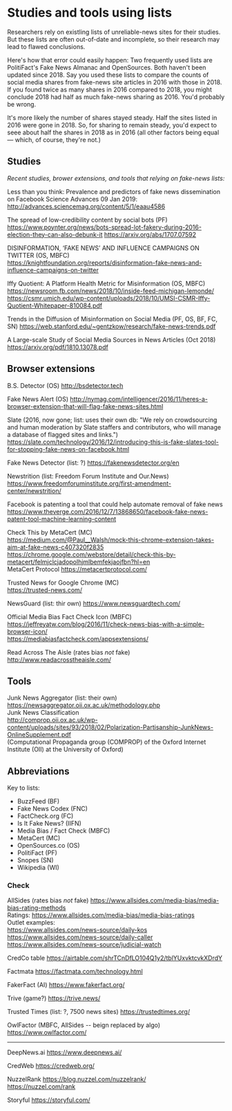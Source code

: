 # Studies and tools using lists

Researchers rely on existling lists of unreliable-news sites for their studies. But these lists are often out-of-date and incomplete, so their research may lead to flawed conclusions.

Here's how that error could easily happen: Two frequently used lists are PolitiFact's Fake News Almanac and OpenSources. Both haven't been updated since 2018. Say you used these lists to compare the counts of social media shares from fake-news site articles in 2016 with those in 2018. If you found twice as many shares in 2016 compared to 2018, you might conclude 2018 had half as much fake-news sharing as 2016. You'd probably be wrong. 

It's more likely the number of shares stayed steady. Half the sites listed in 2016 were gone in 2018. So, for sharing to remain steady, you'd expect to seee about half the shares in 2018 as in 2016 (all other factors being equal — which, of course, they're not.)


## Studies

*Recent studies, brower extensions, and tools that relying on fake-news lists:*

Less than you think: Prevalence and predictors of fake news dissemination on Facebook
Science Advances  09 Jan 2019:
http://advances.sciencemag.org/content/5/1/eaau4586

The spread of low-credibility content by social bots (PF)  
https://www.poynter.org/news/bots-spread-lot-fakery-during-2016-election-they-can-also-debunk-it
https://arxiv.org/abs/1707.07592

DISINFORMATION, ‘FAKE NEWS’ AND INFLUENCE CAMPAIGNS ON TWITTER (OS, MBFC)  
https://knightfoundation.org/reports/disinformation-fake-news-and-influence-campaigns-on-twitter

Iffy Quotient: A Platform Health Metric for Misinformation (OS, MBFC)  
https://newsroom.fb.com/news/2018/10/inside-feed-michigan-lemonde/  
https://csmr.umich.edu/wp-content/uploads/2018/10/UMSI-CSMR-Iffy-Quotient-Whitepaper-810084.pdf

Trends in the Diffusion of Misinformation on Social Media (PF, OS, BF, FC, SN)
https://web.stanford.edu/~gentzkow/research/fake-news-trends.pdf

A Large-scale Study of Social Media Sources in News Articles (Oct 2018)  
https://arxiv.org/pdf/1810.13078.pdf

## Browser extensions

B.S. Detector (OS)
http://bsdetector.tech

Fake News Alert (OS)
http://nymag.com/intelligencer/2016/11/heres-a-browser-extension-that-will-flag-fake-news-sites.html

Slate (2016, now gone; list: uses their own db: "We rely on crowdsourcing and human moderation by Slate staffers and contributors, who will manage a database of flagged sites and links.")  
https://slate.com/technology/2016/12/introducing-this-is-fake-slates-tool-for-stopping-fake-news-on-facebook.html

Fake News Detector (list: ?)
https://fakenewsdetector.org/en

Newstrition (list: Freedom Forum Institute and Our.News)  
https://www.freedomforuminstitute.org/first-amendment-center/newstrition/

Facebook is patenting a tool that could help automate removal of fake news  
https://www.theverge.com/2016/12/7/13868650/facebook-fake-news-patent-tool-machine-learning-content

Check This by MetaCert (MC)  
https://medium.com/@Paul__Walsh/mock-this-chrome-extension-takes-aim-at-fake-news-c407320f2835  
https://chrome.google.com/webstore/detail/check-this-by-metacert/felmjclcjadopolhjmlbemfekjaojfbn?hl=en  
MetaCert Protocol
https://metacertprotocol.com/

Trusted News for Google Chrome (MC)  
https://trusted-news.com/

NewsGuard (list: thir own)
https://www.newsguardtech.com/

Official Media Bias Fact Check Icon (MBFC)
https://jeffreyatw.com/blog/2016/11/check-news-bias-with-a-simple-browser-icon/  
https://mediabiasfactcheck.com/appsextensions/

Read Across The Aisle (rates bias *not* fake)
http://www.readacrosstheaisle.com/  

## Tools

Junk News Aggregator (list: their own)
https://newsaggregator.oii.ox.ac.uk/methodology.php  
Junk News Classification  
http://comprop.oii.ox.ac.uk/wp-content/uploads/sites/93/2018/02/Polarization-Partisanship-JunkNews-OnlineSupplement.pdf  
(Computational Propaganda group (COMPROP) of the Oxford Internet Institute (OII) at the University of Oxford)

## Abbreviations
Key to lists:
* BuzzFeed (BF)
* Fake News Codex (FNC)
* FactCheck.org (FC)
* Is It Fake News? (IIFN)
* Media Bias / Fact Check (MBFC)
* MetaCert (MC)
* OpenSources.co (OS)
* PolitiFact (PF)
* Snopes (SN)
* Wikipedia (WI)

### Check

AllSides (rates bias *not* fake)
https://www.allsides.com/media-bias/media-bias-rating-methods  
Ratings:
https://www.allsides.com/media-bias/media-bias-ratings  
Outlet examples:  
https://www.allsides.com/news-source/daily-kos  
https://www.allsides.com/news-source/daily-caller  
https://www.allsides.com/news-source/judicial-watch

CredCo table https://airtable.com/shrTCnDfLO104Q1y2/tblYUxvktcvkXDrdY

Factmata https://factmata.com/technology.html

FakerFact (AI) https://www.fakerfact.org/

Trive (game?) https://trive.news/

Trusted Times  (list: ?, 7500 news sites) https://trustedtimes.org/

OwlFactor (MBFC, AllSides -- beign replaced by algo)  https://www.owlfactor.com/

<hr>

DeepNews.ai https://www.deepnews.ai/

CredWeb https://credweb.org/

NuzzelRank https://blog.nuzzel.com/nuzzelrank/  
https://nuzzel.com/rank

Storyful https://storyful.com/



